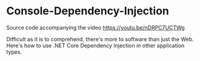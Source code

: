 # Console-Dependency-Injection
Source code accompanying the video https://youtu.be/nDRPC7UCTWg

Difficult as it is to comprehend, there's more to software than just the Web. Here's how to use .NET Core Dependency Injection in other application types.
